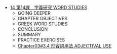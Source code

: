 - [14 第14課　字義研究 WORD STUDIES](§14.md)
	- GOING DEEPER
	- CHAPTER OBJECTIVES
	- GREEK WORD STUDIES
	- CONCLUSION
	- SUMMARY
	- PRACTICE EXERCISES
	- [Chapter03#3.4 形容詞用法 ADJECTIVAL USE](Chapter03#3.4%20%E5%BD%A2%E5%AE%B9%E8%A9%9E%E7%94%A8%E6%B3%95%20ADJECTIVAL%20USE.md)
